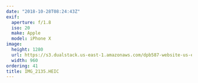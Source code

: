 ```yaml
---
date: "2018-10-28T08:24:43Z"
exif:
  aperture: f/1.8
  iso: 20
  make: Apple
  model: iPhone X
image:
  height: 1280
  url: https://s3.dualstack.us-east-1.amazonaws.com/dpb587-website-us-east-1/asset/gallery/2018-europe-trip/5ce8939f-4043-26e6-55db-82a6b9916aaf~1280.jpg
  width: 960
ordering: 41
title: IMG_2135.HEIC
---
```

